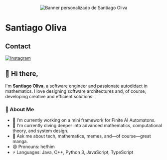 <p align="center">
  <img src="https://media.licdn.com/dms/image/v2/D4E16AQHWbxXYa_j1MQ/profile-displaybackgroundimage-shrink_350_1400/B4EZYS2wb0HkAc-/0/1744073071437?e=1753315200&v=beta&t=WjWvALES6X1RePxKpmnwrpmbirKhNPOKQyzDbSXDFks" alt="Banner personalizado de Santiago Oliva" />
</p>

# Santiago Oliva

## Contact
<a href="https://www.instagram.com/d_2sant/">![Instagram](https://img.shields.io/badge/LachlanDev-%23E4405F.svg?style=for-the-badge&logo=Instagram&logoColor=white)</a> 


## 👋 Hi there,

I'm **Santiago Oliva**, a software engineer and passionate autodidact in mathematics. I love designing software architectures and, of course, developing creative and efficient solutions.

### 🚀 About Me
- 🔭 I’m currently working on a mini framework for Finite AI Automatons.
- 🌱 I'm currently diving deeper into advanced mathematics, computational theory, and system design.
- 💬 Ask me about tech, mathematics, memes, and—of course—great manga.
- 😄 Pronouns: he/him
- ⚡ Languages: Java, C++, Python 3, JavaScript, TypeScript
